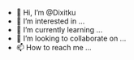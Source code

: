 - 👋 Hi, I’m @Dixitku
- 👀 I’m interested in ...
- 🌱 I’m currently learning ...
- 💞️ I’m looking to collaborate on ...
- 📫 How to reach me ...

<!---
Dixitku/Dixitku is a ✨ special ✨ repository because its `README.md` (this file) appears on your GitHub profile.
You can click the Preview link to take a look at your changes.
--->
